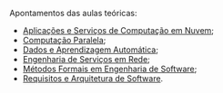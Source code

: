 Apontamentos das aulas teóricas:

- [Aplicações e Serviços de Computação em Nuvem](https://franl08.github.io/nuvem-theory-mei/);
- [Computação Paralela](https://franl08.github.io/paralelismo-theory-mei/);
- [Dados e Aprendizagem Automática](https://franl08.github.io/machinelearning-theory-mei/);
- [Engenharia de Serviços em Rede](https://franl08.github.io/redes-theory-mei/);
- [Métodos Formais em Engenharia de Software](https://franl08.github.io/formalidades-theory-mei/);
- [Requisitos e Arquitetura de Software](https://franl08.github.io/requisitos-theory-mei/).

